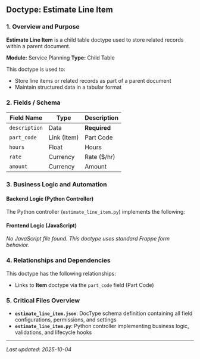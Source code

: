 ## Doctype: Estimate Line Item

### 1. Overview and Purpose

**Estimate Line Item** is a child table doctype used to store related records within a parent document.

**Module:** Service Planning
**Type:** Child Table

This doctype is used to:
- Store line items or related records as part of a parent document
- Maintain structured data in a tabular format

### 2. Fields / Schema

| Field Name | Type | Description |
|------------|------|-------------|
| `description` | Data | **Required** |
| `part_code` | Link (Item) | Part Code |
| `hours` | Float | Hours |
| `rate` | Currency | Rate ($/hr) |
| `amount` | Currency | Amount |

### 3. Business Logic and Automation

#### Backend Logic (Python Controller)

The Python controller (`estimate_line_item.py`) implements the following:

#### Frontend Logic (JavaScript)

*No JavaScript file found. This doctype uses standard Frappe form behavior.*

### 4. Relationships and Dependencies

This doctype has the following relationships:

- Links to **Item** doctype via the `part_code` field (Part Code)

### 5. Critical Files Overview

- **`estimate_line_item.json`**: DocType schema definition containing all field configurations, permissions, and settings
- **`estimate_line_item.py`**: Python controller implementing business logic, validations, and lifecycle hooks

---

*Last updated: 2025-10-04*
